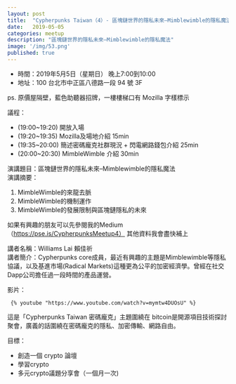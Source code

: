```yaml
---
layout: post
title:  "Cypherpunks Taiwan（4）- 區塊鏈世界的隱私未來–Mimblewimble的隱私魔法"
date:   2019-05-05
categories: meetup
description: "區塊鏈世界的隱私未來–Mimblewimble的隱私魔法"
image: '/img/53.png'
published: true
---
```


* 時間：2019年5月5日（星期日） 晚上7:00到10:00
* 地址：100 台北市中正區八德路一段 94 號 3F

ps. 原價屋隔壁，藍色助聽器招牌，一樓樓梯口有 Mozilla 字樣標示

議程：
* (19:00~19:20) 開放入場
* (19:20~19:35) Mozilla及場地介紹 15min
* (19:35~20:00) 簡述密碼龐克社群現況 + 閃電網路錢包介紹 25min
* (20:00~20:30) MimbleWimble 介紹 30min

演講題目：區塊鏈世界的隱私未來–Mimblewimble的隱私魔法    
演講摘要：
1. MimbleWimble的來龍去脈
1. MimbleWimble的機制運作
1. MimbleWimble的發展限制與區塊鏈隱私的未來

如果有興趣的朋友可以先參閱我的Medium（https://pse.is/CypherpunksMeetup4）
其他資料我會盡快補上

講者名稱：Williams Lai 賴佳祈    
講者簡介：Cypherpunks core成員，最近有興趣的主題是Mimblewimble等隱私協議，以及基進市場(Radical Markets)這種更為公平的加密經濟學。曾經在社交Dapp公司擔任過一段時間的產品運營。

影片：
```
 {% youtube "https://www.youtube.com/watch?v=mymtw4DUOsU" %}
```

這是「Cypherpunks Taiwan 密碼龐克」主題圍繞在 bitcoin是開源項目技術探討聚會，廣義的話圍繞在密碼龐克的隱私、加密傳輸、網路自由。

目標：
* 創造一個 crypto 論壇
* 學習crypto
* 多元crypto議題分享會（一個月一次)